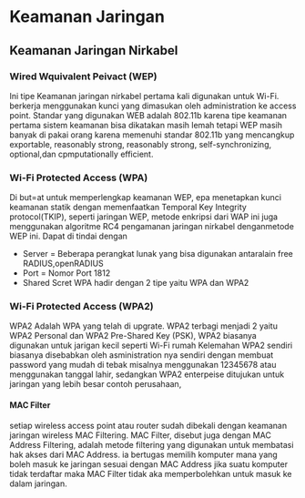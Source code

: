 # Keamanan Jaringan
  ## Keamanan Jaringan Nirkabel
  
  
### Wired Wquivalent Peivact (WEP)

Ini tipe Keamanan jaringan nirkabel pertama kali digunakan untuk Wi-Fi. berkerja menggunakan        kunci yang dimasukan oleh administration ke access point. Standar yang digunakan WEB adalah 802.11b
karena tipe keamanan pertama sistem keamanan bisa dikatakan masih lemah tetapi WEP masih banyak di pakai orang karena memenuhi standar 802.11b yang mencangkup exportable, reasonably strong, reasonably strong, self-synchronizing, optional,dan cpmputationally efficient.

### Wi-Fi Protected Access (WPA)

Di but=at untuk memperlengkap keamanan WEP, epa menetapkan kunci keamanan statik dengan memenfaatkan Temporal Key Integrity protocol(TKIP), seperti jaringan WEP, metode enkripsi dari WAP ini juga menggunakan algoritme RC4 
pengamanan jaringan nirkabel denganmetode WEP ini. Dapat di tindai dengan 
- Server = Beberapa perangkat lunak yang bisa digunakan antaralain free RADIUS,openRADIUS
- Port   = Nomor Port 1812
- Shared Scret
WPA hadir dengan 2 tipe yaitu WPA dan WPA2

### Wi-Fi Protected Access (WPA2)

WPA2 Adalah WPA yang telah di upgrate. WPA2 terbagi menjadi 2 yaitu WPA2 Personal dan WPA2 Pre-Shared Key (PSK), WPA2 biasanya digunakan untuk jarigan kecil seperti Wi-Fi rumah
Kelemahan WPA2 sendiri biasanya disebabkan oleh asministration nya sendiri dengan membuat password yang mudah di tebak misalnya menggunakan 12345678 atau menggunakan tanggal lahir, sedangkan WPA2 enterpeise ditujukan untuk jaringan yang lebih besar contoh perusahaan,


#### MAC Filter
setiap wireless access point atau router sudah dibekali dengan keamanan jaringan wireless MAC Filtering. MAC Filter, disebut juga dengan MAC Address Filtering, adalah metode filtering yang digunakan untuk membatasi hak akses dari MAC Address. ia bertugas memilih komputer mana yang boleh masuk ke jaringan sesuai dengan MAC Address 
jika suatu komputer tidak terdaftar maka MAC Filter tidak aka memperbolehkan untuk masuk ke dalam jaringan.

